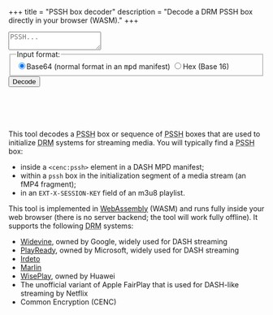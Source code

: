 +++
title = "PSSH box decoder"
description = "Decode a DRM PSSH box directly in your browser (WASM)."
+++


<form>
  <textarea id="pssh" class="form-input" name="pssh"
    data-tooltip="The PSSH box (DRM initialization data)"
    pattern="[0-9ABCDEFabcdef+=]+"
    placeholder="PSSH..."></textarea>
  <fieldset>
    <legend>Input format:</legend>
      <label><input type="radio" name="fmt" id="fmt_base64" checked />Base64 (normal format in an <tt>mpd</tt> manifest)</label>
      <label><input type="radio" name="fmt" id="fmt_hex" />Hex (Base 16)</label>
  </fieldset>
  <button id="go" data-tooltip="Decode PSSH">Decode</button>
</form>

<div style="margin-top:2em;padding:1em" id="output"></div>

<p style="margin-top:2em">This tool decodes a <abbr title="Protection System Specific
Header">PSSH</abbr> box or sequence of <abbr title="Protection System Specific
Header">PSSH</abbr> boxes that are used to initialize <abbr title="Digital Rights
Management">DRM</abbr> systems for streaming media. You will typically find a
<abbr title="Protection System Specific Header">PSSH</abbr> box:

- inside a `<cenc:pssh>` element in a DASH MPD manifest;
- within a `pssh` box in the initialization segment of a media stream (an fMP4 fragment);
- in an `EXT-X-SESSION-KEY` field of an m3u8 playlist.


This tool is implemented in [WebAssembly](https://webassembly.org/) (WASM) and runs fully inside
your web browser (there is no server backend; the tool will work fully offline). It supports the
following <abbr title="Digital Rights Management">DRM</abbr> systems:

- <a href="https://www.widevine.com/solutions/widevine-drm">Widevine</a>, owned by Google, widely used for DASH streaming
- <a href="https://www.microsoft.com/playready/overview/">PlayReady</a>, owned by Microsoft, widely used for DASH streaming
- <a href="https://irdeto.com/video-entertainment/multi-drm/">Irdeto</a>
- <a href="https://www.marlin-community.com/">Marlin</a>
- <a href="https://developer.huawei.com/consumer/en/hms/huawei-wiseplay/">WisePlay</a>, owned by Huawei
- The unofficial variant of Apple FairPlay that is used for DASH-like streaming by Netflix
- Common Encryption (CENC)


<script type="module" src="../js/decode.js"></script>

